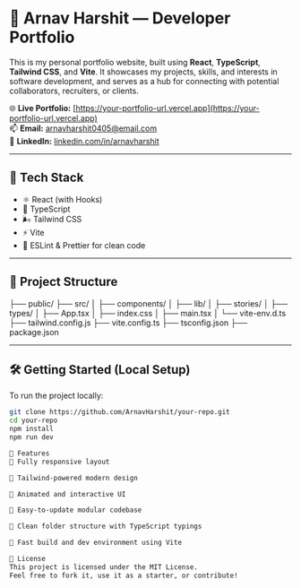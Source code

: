 # 💼 Arnav Harshit — Developer Portfolio

This is my personal portfolio website, built using **React**, **TypeScript**, **Tailwind CSS**, and **Vite**. It showcases my projects, skills, and interests in software development, and serves as a hub for connecting with potential collaborators, recruiters, or clients.

🌐 **Live Portfolio:** [https://your-portfolio-url.vercel.app](https://your-portfolio-url.vercel.app)  
📫 **Email:** [arnavharshit0405@email.com](mailto:arnavharshit0405@email.com)  
🔗 **LinkedIn:** [linkedin.com/in/arnavharshit](https://linkedin.com/in/arnavharshit)

---

## 🚀 Tech Stack

- ⚛️ React (with Hooks)
- 📘 TypeScript
- 🌬️ Tailwind CSS
- ⚡ Vite
- 🧹 ESLint & Prettier for clean code

---

## 📁 Project Structure
├── public/
├── src/
│ ├── components/ 
│ ├── lib/ 
│ ├── stories/
│ ├── types/
│ ├── App.tsx 
│ ├── index.css
│ ├── main.tsx
│ └── vite-env.d.ts
├── tailwind.config.js
├── vite.config.ts
├── tsconfig.json
├── package.json


</details>

---

## 🛠️ Getting Started (Local Setup)

To run the project locally:

```bash
git clone https://github.com/ArnavHarshit/your-repo.git
cd your-repo
npm install
npm run dev

📌 Features
🔹 Fully responsive layout

🔹 Tailwind-powered modern design

🔹 Animated and interactive UI

🔹 Easy-to-update modular codebase

🔹 Clean folder structure with TypeScript typings

🔹 Fast build and dev environment using Vite

📜 License
This project is licensed under the MIT License.
Feel free to fork it, use it as a starter, or contribute!